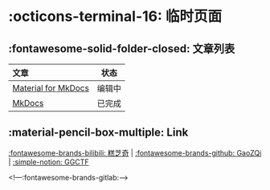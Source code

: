 # :octicons-terminal-16: 临时页面

## :fontawesome-solid-folder-closed:   文章列表

| 文章                                                        |  状态  |
| :---------------------------------------------------------- | :----: |
| [Material for MkDocs](.\md\Notes\MkDocs\mkdocs-material.md) | 编辑中 |
| [MkDocs](.\md\Notes\MkDocs\mkdocs.md)                       | 已完成 |

## :material-pencil-box-multiple: Link

[:fontawesome-brands-bilibili: 糕芝奇](https://space.bilibili.com/229571662)  |  [:fontawesome-brands-github: GaoZQi ](https://github.com/GaoZQi) |  [:simple-notion: GGCTF](https://gaozqi.notion.site/d89d2c01587a4e87bd173ad8c8fd52f7?v=1a424dd567664341957429ba3a4b8ac4&pvs=4)

<!—:fontawesome-brands-gitlab:–>

